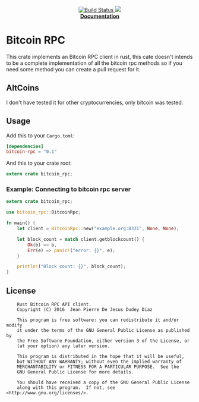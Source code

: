 <p align="center">
  <a href="https://travis-ci.org/jeandudey/bitcoin-rpc">
    <img src="https://travis-ci.org/jeandudey/bitcoin-rpc.svg?branch=master" alt="Build Status">
    </img>
  </a>

  <a href="https://crates.io/crates/bitcoin-rpc">
    <img src="https://img.shields.io/crates/v/bitcoin-rpc.svg?maxAge=2592000"></img>
  </a>

  <br/>

   <strong>
     <a href="https://jeandudey.github.io/bitcoin-rpc">
       Documentation
     </a>
   </strong>
</p>

# Bitcoin RPC
This crate implements an Bitcoin RPC client in rust, this cate doesn't intends to be a complete implementation of all the bitcoin rpc methods so if you need some method you can create a pull request for it.

## AltCoins
I don't have tested it for other cryptocurrencies, only bitcoin was tested.

## Usage
Add this to your `Cargo.toml`:
```toml
[dependencies]
bitcoin-rpc = "0.1"
```

And this to your crate root:
```rust
extern crate bitcoin_rpc;
```

### Example: Connecting to bitcoin rpc server
```rust
extern crate bitcoin_rpc;

use bitcoin_rpc::BitcoinRpc;

fn main() {
    let client = BitcoinRpc::new("example.org:8331", None, None);

    let block_count = match client.getblockcount() {
        Ok(b) => b,
        Err(e) => panic!("error: {}", e);
    }

    println!("Block count: {}", block_count);
}
```

## License
```
    Rust Bitcoin RPC API client.
    Copyright (C) 2016  Jean Pierre De Jesus Dudey Diaz

    This program is free software: you can redistribute it and/or modify
    it under the terms of the GNU General Public License as published by
    the Free Software Foundation, either version 3 of the License, or
    (at your option) any later version.

    This program is distributed in the hope that it will be useful,
    but WITHOUT ANY WARRANTY; without even the implied warranty of
    MERCHANTABILITY or FITNESS FOR A PARTICULAR PURPOSE.  See the
    GNU General Public License for more details.

    You should have received a copy of the GNU General Public License
    along with this program.  If not, see <http://www.gnu.org/licenses/>.
```
